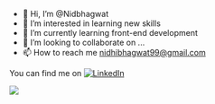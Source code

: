 - 👋 Hi, I’m @Nidbhagwat
- 👀 I’m interested in learning new skills
- 🌱 I’m currently learning front-end development
- 💞️ I’m looking to collaborate on ...
- 📫 How to reach me nidhibhagwat99@gmail.com

<!---
Nidbhagwat/Nidbhagwat is a ✨ special ✨ repository because its `README.md` (this file) appears on your GitHub profile.
You can click the Preview link to take a look at your changes.
--->
You can find me on [![LinkedIn][2.2]][2]

<!-- Icons -->

[2.2]: https://raw.githubusercontent.com/MartinHeinz/MartinHeinz/master/linkedin-3-16.png (LinkedIn icon without padding)

<!-- Links to your social media accounts -->

[2]: https://www.linkedin.com/in/nidhi-bhagwat-0b668a168/



<a href="https://github.com/Nidbhagwat/github-readme-stats">
  <img align="left" src="https://github-readme-stats.vercel.app/api/top-langs/?username=Nidbhagwat&theme=dark" />
</a>
<a href="https://github.com/Nidbhagwat/github-rea"></a>
